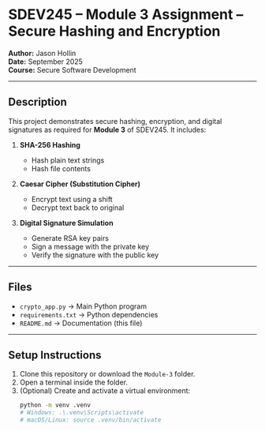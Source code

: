 # SDEV245 – Module 3 Assignment – Secure Hashing and Encryption
**Author:** Jason Hollin  
**Date:** September 2025  
**Course:** Secure Software Development  

---

## Description
This project demonstrates secure hashing, encryption, and digital signatures as required for **Module 3** of SDEV245. It includes:

1. **SHA-256 Hashing**  
   - Hash plain text strings  
   - Hash file contents  

2. **Caesar Cipher (Substitution Cipher)**  
   - Encrypt text using a shift  
   - Decrypt text back to original  

3. **Digital Signature Simulation**  
   - Generate RSA key pairs  
   - Sign a message with the private key  
   - Verify the signature with the public key  

---

## Files
- `crypto_app.py` → Main Python program  
- `requirements.txt` → Python dependencies  
- `README.md` → Documentation (this file)  

---

## Setup Instructions
1. Clone this repository or download the `Module-3` folder.  
2. Open a terminal inside the folder.  
3. (Optional) Create and activate a virtual environment:  
   ```bash
   python -m venv .venv
   # Windows: .\.venv\Scripts\activate
   # macOS/Linux: source .venv/bin/activate

